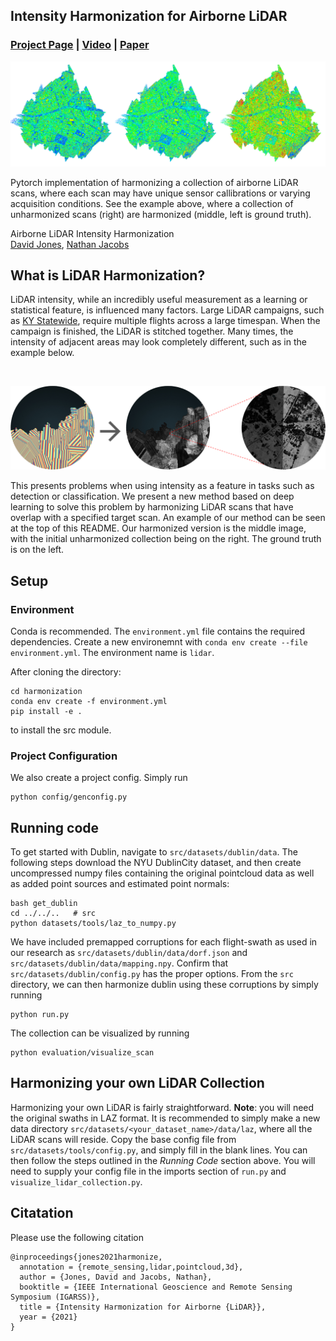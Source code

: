 Intensity Harmonization for Airborne LiDAR
--
### [Project Page](https://davidthomasjones.me/publications/Intensity%20Harmonization) | [Video]() | [Paper](https://arxiv.org/abs/2105.01793)
![Pipeline Results](/src/graphics/figures/png/pipeline_results.png)

Pytorch implementation of harmonizing a collection of airborne LiDAR scans, where each scan may have unique sensor callibrations or varying acquisition conditions. See the example above, where a collection of unharmonized scans (right) are harmonized (middle, left is ground truth).

Airborne LiDAR Intensity Harmonization<br>
[David Jones](https://davidthomasjones.me), [Nathan Jacobs](https://www.engr.uky.edu/directory/jacobs-nathan)

## What is LiDAR Harmonization?

LiDAR intensity, while an incredibly useful measurement as a learning or statistical feature, is influenced many factors. Large LiDAR campaigns, such as [KY Statewide](), require multiple flights across a large timespan. When the campaign is finished, the LiDAR is stitched together. Many times, the intensity of adjacent areas may look completely different, such as in the example below. 


<br />

![problem_def](/src/graphics/figures/png/problem_def.png)<br />


This presents problems when using intensity as a feature in tasks such as detection or classification. We present a new method based on deep learning to solve this problem by harmonizing LiDAR scans that have overlap with a specified target scan. An example of our method can be seen at the top of this README. Our harmonized version is the middle image, with the initial unharmonized collection being on the right. The ground truth is on the left.

## Setup

### Environment
Conda is recommended. The `environment.yml` file contains the required dependencies. Create a new environemnt with `conda env create --file environment.yml`. The environment name is `lidar`. 

After cloning the directory:
```
cd harmonization
conda env create -f environment.yml
pip install -e .
```
to install the src module.

### Project Configuration
We also create a project config. Simply run 
```
python config/genconfig.py
```

## Running code

To get started with Dublin, navigate to `src/datasets/dublin/data`. The following steps download the NYU DublinCity dataset, and then create uncompressed numpy files containing the original pointcloud data as well as added point sources and estimated point normals:  
```
bash get_dublin
cd ../../..   # src
python datasets/tools/laz_to_numpy.py
```

We have included premapped corruptions for each flight-swath as used in our research as `src/datasets/dublin/data/dorf.json` and `src/datasets/dublin/data/mapping.npy`. Confirm that `src/datasets/dublin/config.py` has the proper options. From the `src` directory, we can then harmonize dublin using these corruptions by simply running  
```
python run.py
```
The collection can be visualized by running 
```
python evaluation/visualize_scan
```

## Harmonizing your own LiDAR Collection
Harmonizing your own LiDAR is fairly straightforward. **Note**: you will need the original swaths in LAZ format. It is recommended to simply make a new data directory `src/datasets/<your_dataset_name>/data/laz`, where all the LiDAR scans will reside. Copy the base config file from `src/datasets/tools/config.py`, and simply fill in the blank lines. You can then follow the steps outlined in the *Running Code* section above. You will need to supply your config file in the imports section of `run.py` and `visualize_lidar_collection.py`. 

## Citatation
Please use the following citation
```
@inproceedings{jones2021harmonize,
  annotation = {remote_sensing,lidar,pointcloud,3d},
  author = {Jones, David and Jacobs, Nathan},
  booktitle = {IEEE International Geoscience and Remote Sensing Symposium (IGARSS)},
  title = {Intensity Harmonization for Airborne {LiDAR}},
  year = {2021}
}
```
